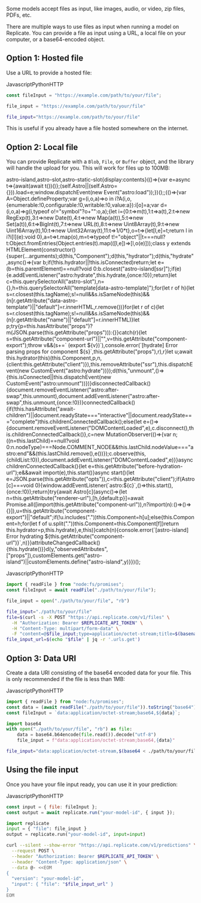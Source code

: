 Some models accept files as input, like images, audio, or video, zip files, PDFs, etc.

There are multiple ways to use files as input when running a model on Replicate. You can provide a file as input using a URL, a local file on your computer, or a base64-encoded object.

[](#option-1-hosted-file)Option 1: Hosted file
----------------------------------------------

Use a URL to provide a hosted file:

JavascriptPythonHTTP

```js
const fileInput = "https://example.com/path/to/your/file";
```

```python
file_input = "https://example.com/path/to/your/file"
```

```bash
file_input="https://example.com/path/to/your/file"
```

This is useful if you already have a file hosted somewhere on the internet.

[](#option-2-local-file)Option 2: Local file
--------------------------------------------

You can provide Replicate with a `Blob`, `File`, or `Buffer` object, and the library will handle the upload for you. This will work for files up to 100MB:

astro-island,astro-slot,astro-static-slot{display:contents}(()=>{var e=async t=>{await(await t())()};(self.Astro||(self.Astro={})).load=e;window.dispatchEvent(new Event("astro:load"));})();;(()=>{var A=Object.defineProperty;var g=(i,o,a)=>o in i?A(i,o,{enumerable:!0,configurable:!0,writable:!0,value:a}):i\[o\]=a;var d=(i,o,a)=>g(i,typeof o!="symbol"?o+"":o,a);{let i={0:t=>m(t),1:t=>a(t),2:t=>new RegExp(t),3:t=>new Date(t),4:t=>new Map(a(t)),5:t=>new Set(a(t)),6:t=>BigInt(t),7:t=>new URL(t),8:t=>new Uint8Array(t),9:t=>new Uint16Array(t),10:t=>new Uint32Array(t),11:t=>1/0\*t},o=t=>{let\[l,e\]=t;return l in i?i\[l\](e):void 0},a=t=>t.map(o),m=t=>typeof t!="object"||t===null?t:Object.fromEntries(Object.entries(t).map((\[l,e\])=>\[l,o(e)\]));class y extends HTMLElement{constructor(){super(...arguments);d(this,"Component");d(this,"hydrator");d(this,"hydrate",async()=>{var b;if(!this.hydrator||!this.isConnected)return;let e=(b=this.parentElement)==null?void 0:b.closest("astro-island\[ssr\]");if(e){e.addEventListener("astro:hydrate",this.hydrate,{once:!0});return}let c=this.querySelectorAll("astro-slot"),n={},h=this.querySelectorAll("template\[data-astro-template\]");for(let r of h){let s=r.closest(this.tagName);s!=null&&s.isSameNode(this)&&(n\[r.getAttribute("data-astro-template")||"default"\]=r.innerHTML,r.remove())}for(let r of c){let s=r.closest(this.tagName);s!=null&&s.isSameNode(this)&&(n\[r.getAttribute("name")||"default"\]=r.innerHTML)}let p;try{p=this.hasAttribute("props")?m(JSON.parse(this.getAttribute("props"))):{}}catch(r){let s=this.getAttribute("component-url")||"<unknown>",v=this.getAttribute("component-export");throw v&&(s+=\` (export ${v})\`),console.error(\`\[hydrate\] Error parsing props for component ${s}\`,this.getAttribute("props"),r),r}let u;await this.hydrator(this)(this.Component,p,n,{client:this.getAttribute("client")}),this.removeAttribute("ssr"),this.dispatchEvent(new CustomEvent("astro:hydrate"))});d(this,"unmount",()=>{this.isConnected||this.dispatchEvent(new CustomEvent("astro:unmount"))})}disconnectedCallback(){document.removeEventListener("astro:after-swap",this.unmount),document.addEventListener("astro:after-swap",this.unmount,{once:!0})}connectedCallback(){if(!this.hasAttribute("await-children")||document.readyState==="interactive"||document.readyState==="complete")this.childrenConnectedCallback();else{let e=()=>{document.removeEventListener("DOMContentLoaded",e),c.disconnect(),this.childrenConnectedCallback()},c=new MutationObserver(()=>{var n;((n=this.lastChild)==null?void 0:n.nodeType)===Node.COMMENT\_NODE&&this.lastChild.nodeValue==="astro:end"&&(this.lastChild.remove(),e())});c.observe(this,{childList:!0}),document.addEventListener("DOMContentLoaded",e)}}async childrenConnectedCallback(){let e=this.getAttribute("before-hydration-url");e&&await import(e),this.start()}async start(){let e=JSON.parse(this.getAttribute("opts")),c=this.getAttribute("client");if(Astro\[c\]===void 0){window.addEventListener(\`astro:${c}\`,()=>this.start(),{once:!0});return}try{await Astro\[c\](async()=>{let n=this.getAttribute("renderer-url"),\[h,{default:p}\]=await Promise.all(\[import(this.getAttribute("component-url")),n?import(n):()=>()=>{}\]),u=this.getAttribute("component-export")||"default";if(!u.includes("."))this.Component=h\[u\];else{this.Component=h;for(let f of u.split("."))this.Component=this.Component\[f\]}return this.hydrator=p,this.hydrate},e,this)}catch(n){console.error(\`\[astro-island\] Error hydrating ${this.getAttribute("component-url")}\`,n)}}attributeChangedCallback(){this.hydrate()}}d(y,"observedAttributes",\["props"\]),customElements.get("astro-island")||customElements.define("astro-island",y)}})();

JavascriptPythonHTTP

```js
import { readFile } from "node:fs/promises";
const fileInput = await readFile("./path/to/your/file");
```

```python
file_input = open("./path/to/your/file", "rb")
```

```bash
file_input="./path/to/your/file"
file=$(curl -s -X POST "https://api.replicate.com/v1/files" \
  -H "Authorization: Bearer $REPLICATE_API_TOKEN" \
  -H "Content-Type: multipart/form-data" \
  -F "content=@$file_input;type=application/octet-stream;title=$(basename $file_input)")
file_input_url=$(echo "$file" | jq -r '.urls.get')
```

[](#option-3-data-uri)Option 3: Data URI
----------------------------------------

Create a data URI consisting of the base64 encoded data for your file. This is only recommended if the file is less than 1MB:

JavascriptPythonHTTP

```js
import { readFile } from "node:fs/promises";
const data = (await readFile("./path/to/your/file")).toString("base64");
const fileInput = `data:application/octet-stream;base64,${data}`;
```

```python
import base64
with open("./path/to/your/file", "rb") as file:
    data = base64.b64encode(file.read()).decode("utf-8")
    file_input = f"data:application/octet-stream;base64,{data}"
```

```bash
file_input="data:application/octet-stream,$(base64 < ./path/to/your/file)"
```

[](#using-the-file-input)Using the file input
---------------------------------------------

Once you have your file input ready, you can use it in your prediction:

JavascriptPythonHTTP

```js
const input = { file: fileInput };
const output = await replicate.run("your-model-id", { input });
```

```python
import replicate
input = { "file": file_input }
output = replicate.run("your-model-id", input=input)
```

```bash
curl --silent --show-error "https://api.replicate.com/v1/predictions" \
  --request POST \
  --header "Authorization: Bearer $REPLICATE_API_TOKEN" \
  --header "Content-Type: application/json" \
  --data @- <<EOM
{
  "version": "your-model-id",
  "input": { "file": "$file_input_url" }
}
EOM
```